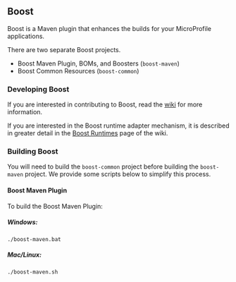 ## Boost

Boost is a Maven plugin that enhances the builds for your MicroProfile applications.

There are two separate Boost projects. 

- Boost Maven Plugin, BOMs, and Boosters (`boost-maven`)
- Boost Common Resources (`boost-common`)

### Developing Boost

If you are interested in contributing to Boost, read the [wiki](https://github.com/OpenLiberty/boost/wiki) for more information.

If you are interested in the Boost runtime adapter mechanism, it is described in greater detail in the [Boost Runtimes](https://github.com/OpenLiberty/boost/wiki/Boost-Runtimes) page of the wiki.

### Building Boost

You will need to build the `boost-common` project before building the `boost-maven` project. We provide some scripts below to simplify this process. 

#### Boost Maven Plugin

To build the Boost Maven Plugin:

##### Windows:

```
./boost-maven.bat
```

##### Mac/Linux:

```
./boost-maven.sh
```
